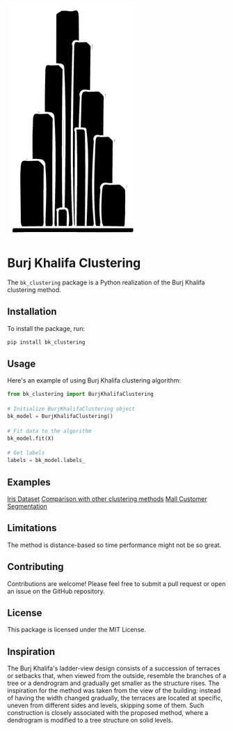 ![Logo](https://github.com/IvanReznikov/bk_clustering/blob/main/docs/images/logo_white.png?raw=true)
# Burj Khalifa Clustering
The `bk_clustering` package is a Python realization of the Burj Khalifa clustering method.

## Installation

To install the package, run:
```python
pip install bk_clustering
```

## Usage

Here's an example of using Burj Khalifa clustering algorithm:
```python
from bk_clustering import BurjKhalifaClustering

# Initialize BurjKhalifaClustering object
bk_model = BurjKhalifaClustering()

# Fit data to the algorithm
bk_model.fit(X)

# Get labels
labels = bk_model.labels_
```

## Examples
[Iris Dataset](https://github.com/IvanReznikov/bk_clustering/blob/main/examples/iris_dataset.ipynb)
[Comparison with other clustering methods](https://github.com/IvanReznikov/bk_clustering/blob/main/examples/aggregation_dataset.ipynb)
[Mall Customer Segmentation](https://github.com/IvanReznikov/bk_clustering/blob/main/examples/Customer%20segmentation%20example.ipynb)

## Limitations
The method is distance-based so time performance might not be so great.

## Contributing
Contributions are welcome! Please feel free to submit a pull request or open an issue on the GitHub repository.

## License
This package is licensed under the MIT License.

## Inspiration
The Burj Khalifa's ladder-view design consists of a succession of terraces or setbacks that, when viewed from the outside, resemble the branches of a tree or a dendrogram and gradually get smaller as the structure rises. The inspiration for the method was taken from the view of the building: instead of having the width changed gradually, the terraces are located at specific, uneven from different sides and levels, skipping some of them. Such construction is closely associated with the proposed method, where a dendrogram is modified to a tree structure on solid levels.